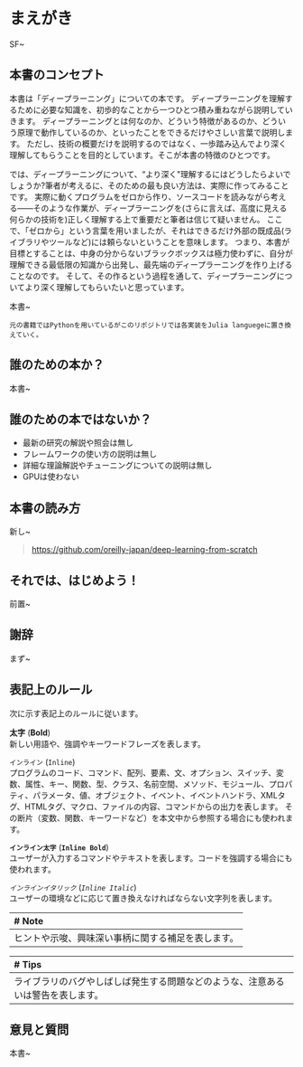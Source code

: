 # まえがき

SF~

## 本書のコンセプト

本書は「ディープラーニング」についての本です。 
ディープラーニングを理解するために必要な知識を、初歩的なことから一つひとつ積み重ねながら説明していきます。 
ディープラーニングとは何なのか、どういう特徴があるのか、どういう原理で動作しているのか、といったことをできるだけやさしい言葉で説明します。 
ただし、技術の概要だけを説明するのではなく、一歩踏み込んでより深く理解してもらうことを目的としています。そこが本書の特徴のひとつです。  

では、ディープラーニングについて、“より深く"理解するにはどうしたらよいでしょうか?筆者が考えるに、そのための最も良い方法は、実際に作ってみることです。 
実際に動くプログラムをゼロから作り、ソースコードを読みながら考える――そのような作業が、ディープラーニングを(さらに言えば、高度に見える何らかの技術を)正しく理解する上で重要だと筆者は信じて疑いません。 
ここで、「ゼロから」という言葉を用いましたが、それはできるだけ外部の既成品(ライブラリやツールなど)には頼らないということを意味します。 
つまり、本書が目標とすることは、中身の分からないブラックボックスは極力使わずに、自分が理解できる最低限の知識から出発し、最先端のディープラーニングを作り上げることなのです。 
そして、その作るという過程を通して、ディープラーニングについてより深く理解してもらいたいと思っています。  

本書~

```Note
元の書籍ではPythonを用いているがこのリポジトリでは各実装をJulia languegeに置き換えていく。
```
## 誰のための本か？

本書~

## 誰のための本ではないか？

* 最新の研究の解説や照会は無し
* フレームワークの使い方の説明は無し
* 詳細な理論解説やチューニングについての説明は無し
* GPUは使わない

## 本書の読み方

新し~

> https://github.com/oreilly-japan/deep-learning-from-scratch

## それでは、はじめよう！

前置~

## 謝辞

まず~

## 表記上のルール

次に示す表記上のルールに従います。

**太字** (**Bold**)  
新しい用語や、強調やキーワードフレーズを表します。

`インライン` (`Inline`)  
プログラムのコード、コマンド、配列、要素、文、オプション、スイッチ、変数、属性、キー、関数、型、クラス、名前空間、メソッド、モジュール、プロパティ、パラメータ、値、オブジェクト、イベント、イベントハンドラ、XMLタグ、HTMLタグ、マクロ、ファイルの内容、コマンドからの出力を表します。 
その断片（変数、関数、キーワードなど）を本文中から参照する場合にも使われます。  

**`インライン太字`** (**`Inline Bold`**)  
ユーザーが入力するコマンドやテキストを表します。コードを強調する場合にも使われます。  

*`インラインイタリック`* (*`Inline Italic`*)  
ユーザーの環境などに応じて置き換えなければならない文字列を表します。


|# Note|
|:-|
|ヒントや示唆、興味深い事柄に関する補足を表します。|



|# Tips|
|:-|
|ライブラリのバグやしばしば発生する問題などのような、注意あるいは警告を表します。|


## 意見と質問

本書~
